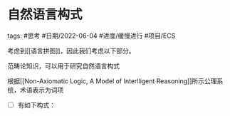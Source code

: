 # 自然语言构式


tags: #思考 #日期/2022-06-04 #进度/缓慢进行 #项目/ECS  

考虑到[[语言拼图]]，因此我们考虑以下部分。

范畴论知识，可以用于研究自然语言构式

根据[[Non-Axiomatic Logic, A Model of Interlligent Reasoning]]所示公理系统，术语表示为词项


- [ ] 有如下构式：